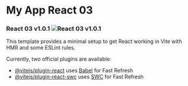 # My App React 03

### React 03 v1.0.1 ![React 03 v1.0.1](https://github.com/AndriiKot/React_03/blob/main/__demo__/images/img_v1_0_0.png)

This template provides a minimal setup to get React working in Vite with HMR and some ESLint rules.

Currently, two official plugins are available:

- [@vitejs/plugin-react](https://github.com/vitejs/vite-plugin-react/blob/main/packages/plugin-react/README.md) uses [Babel](https://babeljs.io/) for Fast Refresh
- [@vitejs/plugin-react-swc](https://github.com/vitejs/vite-plugin-react-swc) uses [SWC](https://swc.rs/) for Fast Refresh


